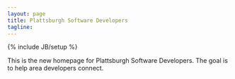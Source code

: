 ```yaml
---
layout: page
title: Plattsburgh Software Developers
tagline:
---
```

{% include JB/setup %}

This is the new homepage for Plattsburgh Software Developers.  The goal is to help area developers connect.  
## 


